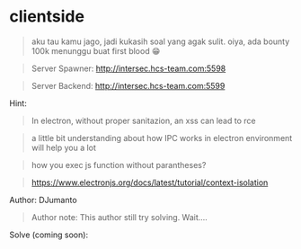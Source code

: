 # clientside
> aku tau kamu jago, jadi kukasih soal yang agak sulit. oiya, ada bounty 100k menunggu buat first blood 😁

> Server Spawner: http://intersec.hcs-team.com:5598

> Server Backend: http://intersec.hcs-team.com:5599

Hint:

> In electron, without proper sanitazion, an xss can lead to rce

> a little bit understanding about how IPC works in electron environment will help you a lot

> how you exec js function without parantheses?

> https://www.electronjs.org/docs/latest/tutorial/context-isolation

Author: DJumanto 

> Author note: This author still try solving. Wait....

Solve (coming soon):

